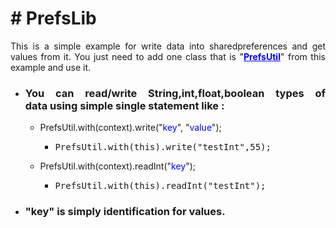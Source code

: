 <!-- #######  YAY, I AM THE SOURCE EDITOR! #########-->
<h1 style="text-align: justify;"># PrefsLib</h1>
<p style="text-align: justify;">This is a simple example for write data into sharedpreferences and get values from it. You just need to add&nbsp;one class that is "<strong><span style="color: #0000ff;"><span style="text-decoration: underline;">PrefsUtil</span></span></strong>" from this example and use it.</p>
<ul>
<li style="text-align: justify;">
<h3 style="text-align: justify;">You can read/write String,int,float,boolean types of data&nbsp;using simple single statement like :</h3>
<ul>
<li>
<p>PrefsUtil.with(context).write("<span style="color: #0000ff;">key</span>", "<span style="color: #0000ff;">value</span>");</p>
<ul>
<li>
<pre>PrefsUtil.with(this).write("testInt",55);</pre>
</li>
</ul>
</li>
<li>
<p>PrefsUtil.with(context).readInt("<span style="color: #0000ff;">key</span>");&nbsp;</p>
<ul>
<li>
<pre>PrefsUtil.with(this).readInt("testInt");</pre>
</li>
</ul>
</li>
</ul>
</li>
<li>
<h3 style="text-align: justify;">"key" is simply identification for values.</h3>
</li>
</ul>
